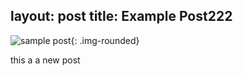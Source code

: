 layout: post
title: Example Post222
---

![sample post]({{site.baseurl}}/images/image-2.png){: .img-rounded}

this a a new post
